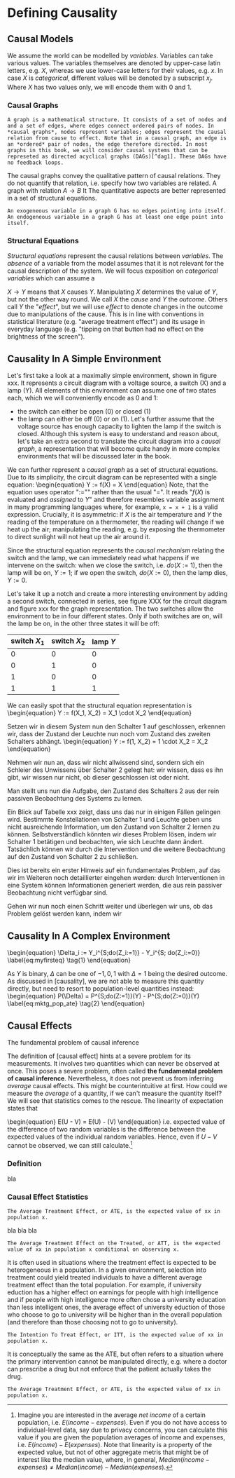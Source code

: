 # Defining Causality


## Causal Models
We assume the world can be modelled by *variables*. Variables can take various values. The variables themselves are denoted by upper-case latin letters, e.g. $X$, whereas we use lower-case letters for their values, e.g. $x$. In case $X$ is *categorical*, different values will be denoted by a subscript $x_j$. Where $X$ has two values only, we will encode them with $0$ and $1$.

### Causal Graphs

```{definition, graphs, name = "Causal Graph"}
A graph is a mathematical structure. It consists of a set of nodes and and a set of edges, where edges connect ordered pairs of nodes. In *causal graphs*, nodes represent variables; edges represent the causal relation from cause to effect. Note that in a causal graph, an edge is an *ordered* pair of nodes, the edge therefore directed. In most graphs in this book, we will consider causal systems that can be represeted as directed acyclical graphs (DAGs)[^dag1]. These DAGs have no feedback loops.
```

[^dag1]: Readers familiar with DAGs data processing pipelines will recognize that these too describe causal mechanisms. Datasets are manipulated in an ordered sequence of steps to produce a final outcome where the result of each step is determined by the outcome of its parents steps (the input datasets) and the mechanism itself (the transformation of the datasets).

The causal graphs convey the qualitative pattern of causal relations. They do not quantify that relation, i.e. specify how two variables are related. A graph with relation $A \rightarrow B$
It The quantitative aspects are better represented in a set of structural equations.

```{definition, exoendo, name = "Exogeneous and Endogeneous Variables"}
An exogeneous variable in a graph G has no edges pointing into itself.
An endogeneous variable in a graph G has at least one edge point into itself.
```

### Structural Equations

*Structural equations* represent the causal relations between *variables*. The *absence* of a variable from the model assumes that it is not relevant for the causal description of the system.
We will focus exposition on *categorical variables* which can assume a

$X \rightarrow Y$ means that $X$ causes $Y$. Manipulating $X$ determines the value of $Y$, but not the other way round. We call $X$ the *cause* and $Y$ the *outcome*. Others call $Y$ the "*effect*", but we will use *effect* to denote changes in the outcome due to manipulations of the cause. This is in line with conventions in statistical literature (e.g. "average treatment effect") and its usage in everyday language (e.g. "tipping on that button had no effect on the brightness of the screen").

## Causality In A Simple Environment
Let's first take a look at a maximally simple environment, shown in figure xxx. It represents a circuit diagram with a voltage source, a switch (X) and a lamp (Y). All elements of this environment can assume one of two states each, which we will conveniently encode as 0 and 1:
* the switch can either be open (0) or closed (1)
* the lamp can either be off (0) or on (1).
Let's further assume that the voltage source has enough capacity to lighten the lamp if the switch is closed. Although this system is easy to understand and reason about, let's take an extra second to translate the circuit diagram into a *causal graph*, a representation that will become quite handy in more complex environments that will be discussed later in the book.



We can further represent a *causal graph* as a set of structural equations. Due to its simplicity, the circuit diagram can be represented with a single equation:
\begin{equation}
Y := f(X) = X
\end{equation}
Note, that the equation uses operator "$:=$"" rather than the usual "$=$". It reads "$f(X)$ is evaluated and *assigned* to $Y$" and therefore resembles variable assignment in many programming languages where, for example, `x = x + 1` is a valid expression. Crucially, it is asymmetric: if $X$ is the air temperature and $Y$ the reading of the temperature on a thermometer, the reading will change if we heat up the air; manipulating the reading, e.g. by exposing the thermometer to direct sunlight will not heat up the air around it.

Since the structural equation represents the *causal mechanism* relating the switch and the lamp, we can immediately read what happens if we intervene on the switch: when we close the switch, i.e. $do(X:= 1)$, then the lamp will be on, $Y := 1$; if we open the switch, $do(X:= 0)$, then the lamp dies, $Y := 0$.

Let's take it up a notch and create a more interesting environment by adding a second switch, connected in series, see figure XXX for the circuit diagram and figure xxx for the graph representation. The two switches allow the environment to be in four different states. Only if both switches are on, will the lamp be on, in the other three states it will be off:

| switch $X_1$ 	| switch $X_2$ 	| lamp $Y$  |
|-------------	|-------------	|---------	|
| 0           	| 0           	| 0       	|
| 0           	| 1           	| 0       	|
| 1           	| 0           	| 0       	|
| 1           	| 1           	| 1       	|

We can easily spot that the structural equation representation is
\begin{equation}
Y := f(X_1, X_2) = X_1 \cdot X_2
\end{equation}

Setzen wir in diesem System nun den Schalter 1 auf geschlossen, erkennen wir, dass der Zustand der Leuchte nun noch vom Zustand des zweiten Schalters abhängt.
\begin{equation}
Y := f(1, X_2) = 1 \cdot X_2 = X_2
\end{equation}

Nehmen wir nun an, dass wir nicht allwissend sind, sondern sich ein Schleier des Unwissens über Schalter 2 gelegt hat: wir wissen, dass es ihn gibt, wir wissen nur nicht, ob dieser geschlossen ist oder nicht.

Man stellt uns nun die Aufgabe, den Zustand des Schalters 2 aus der rein passiven Beobachtung des Systems zu lernen.

Ein Blick auf Tabelle xxx zeigt, dass uns das nur in einigen Fällen gelingen wird. Bestimmte Konstellationen von Schalter 1 und Leuchte geben uns nicht ausreichende Information, um den Zustand von Schalter 2 lernen zu können. Selbstverständlich könnten wir dieses Problem lösen, indem wir Schalter 1 betätigen und beobachten, wie sich Leuchte dann ändert. Tatsächlich können wir durch die Intervention und die weitere Beobachtung auf den Zustand von Schalter 2 zu schließen.

Dies ist bereits ein erster Hinweis auf ein fundamentales Problem, auf das wir im Weiteren noch detaillierter eingehen werden: durch Interventionen in eine System können Informationen generiert werden, die aus rein passiver Beobachtung nicht verfügbar sind.

Gehen wir nun noch einen Schritt weiter und überlegen wir uns, ob das Problem gelöst werden kann, indem wir



## Causality In A Complex Environment
\begin{equation}
\Delta_i := Y_i^{S;do(Z_i:=1)} - Y_i^{S; do(Z_i:=0)} \label{eq:myfirsteq} \tag{1}
\end{equation}

As $Y$ is binary, $\Delta$ can be one of ${-1, 0, 1}$ with $\Delta = 1$ being the desired outcome. As discussed in [causality], we are not able to measure this quantity directly, but need to resort to population-level quantities instead:
\begin{equation}
P(\Delta) = P^{S;do(Z:=1)}(Y) - P^{S;do(Z:=0)}(Y) \label{eq:mktg_pop_ate} \tag{2}
\end{equation}


## Causal Effects

The fundamental problem of causal inference

The definition of [causal effect] hints at a severe problem for its measurements. It involves two quantities which can never be observed at once. This poses a severe problem, often called **the fundamental problem of causal inference**.
Nevertheless, it does not prevent us from inferring *average* causal effects. This might be counterintuitive at first. How could we measure the *average* of a quantity, if we can't measure the quantity itself? We will see that statistics comes to the rescue. The linearity of expectation states that

\begin{equation}
E(U - V) = E(U) - (V)
\end{equation}
i.e. expected value of the difference of two random variables is the difference between the expected values of the individual random variables. Hence, even if $U - V$ cannot be observed, we can still calculate.[^linexpex1]

[^linexpex1]: Imagine you are interested in the average *net income* of a certain population, i.e. $E(income - expenses)$. Even if you do not have access to individual-level data, say due to privacy concerns, you can calculate this value if you are given the population averages of income and expenses, i.e. $E(income) - E(expenses)$. Note that linearity is a property of the expected value, but not of other aggregate metris that might be of interest like the median value, where, in general, $Median(income - expenses) \neq Median(income) - Median(expenses)$.

### Definition

bla

### Causal Effect Statistics

```{definition, ate, name = "Average Treatment Effect"}
The Average Treatment Effect, or ATE, is the expected value of xx in population x.
```

bla bla bla

```{definition, att, name = "Average Treatment Effect on the Treated"}
The Average Treatment Effect on the Treated, or ATT, is the expected value of xx in population x conditional on observing x.
```

It is often used in situations where the treatment effect is expected to be heterogeneous in a population. In a given environment, selection into treatment could yield treated individuals to have a different average treatment effect than the total population. For example, if university eduction has a higher effect on earnings for people with high intelligence and if people with high intelligence more often chose a university education than less intelligent ones, the average effect of university eduction of those who choose to go to university will be higher than in the overall population (and therefore than those choosing not to go to university).


```{definition, itt, name = "Intention To Treat Effect"}
The Intention To Treat Effect, or ITT, is the expected value of xx in population x.
```

It is conceptually the same as the ATE, but often refers to a situation where the primary intervention cannot be manipulated directly, e.g. where a doctor can prescribe a drug but not enforce that the patient actually takes the drug.


```{definition, late, name = "Local Average Treatment Effect"}
The Average Treatment Effect, or ATE, is the expected value of xx in population x.
```
